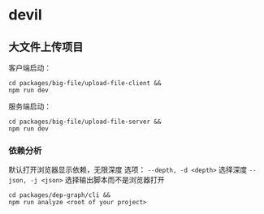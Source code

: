 # devil

## 大文件上传项目

客户端启动：

```shell
cd packages/big-file/upload-file-client &&
npm run dev
```

服务端启动：

```shell
cd packages/big-file/upload-file-server &&
npm run dev
```

### 依赖分析

默认打开浏览器显示依赖，无限深度
选项：
`--depth, -d <depth>` 选择深度
`--json, -j <json>` 选择输出脚本而不是浏览器打开

```shell
cd packages/dep-graph/cli &&
npm run analyze <root of your project>
```
